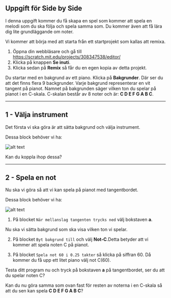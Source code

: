 ## Uppgift för Side by Side

I denna uppgift kommer du få skapa en spel som kommer att spela en melodi som du ska följa och spela samma som. Du kommer även att få lära dig lite grundläggande om noter.

Vi kommer att börja med att starta från ett startprojekt som kallas att remixa.

1. Öppna din webbläsare och gå till
	https://scratch.mit.edu/projects/308347538/editor/
2. Klicka på knappen **Se inuti**.
3. Klicka sedan på **Remix** så får du en egen kopia av detta projekt. 

Du startar med en bakgrund av ett piano. Klicka på **Bakgrunder**. Där ser du att det finns flera 9 backgrunder.
Varje bakgrund representerar en vit tangent på pianot. Namnet på bakgrunden säger vilken ton du spelar på pianot i en C-skala.
C-skalan består av 8 noter och är: **C D E F G A B C**.

---

## 1 - Välja instrument

Det första vi ska göra är att sätta bakgrund och välja instrument.

Dessa block behöver vi ha:

![alt text](bilder/startblock.PNG)

Kan du koppla ihop dessa?

---

## 2 - Spela en not

Nu ska vi göra så att vi kan spela på pianot med tangentbordet.

Dessa block behöver vi ha:

![alt text](bilder/spela-not-block.PNG)

1. På blocket ``` När mellanslag tangenten trycks ned ``` välj bokstaven **a**.

Nu ska vi sätta bakgrund som ska visa vilken ton vi spelar.

2. På blocket ``` Byt bakgrund till ``` och välj **Not-C**.Detta betyder att vi kommer att spela noten C på pianot.

3. På blocket ``` Spela not 60 i 0.25 takter ``` så klicka på siffran 60. Då kommer du få upp ett litet piano välj not C(60).

Testa ditt program nu och tryck på bokstaven **a** på tangentbordet, ser du att du spelar noten C?

Kan du nu göra samma som ovan fast för resten av noterna i en C-skala så att du sen kan spela **C D E F G A B C**?



